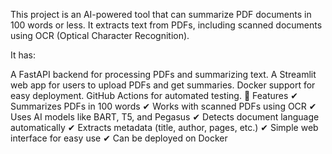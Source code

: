 This project is an AI-powered tool that can summarize PDF documents in 100 words or less. It extracts text from PDFs, including scanned documents using OCR (Optical Character Recognition).

It has:

A FastAPI backend for processing PDFs and summarizing text.
A Streamlit web app for users to upload PDFs and get summaries.
Docker support for easy deployment.
GitHub Actions for automated testing.
🌟 Features
✔ Summarizes PDFs in 100 words
✔ Works with scanned PDFs using OCR
✔ Uses AI models like BART, T5, and Pegasus
✔ Detects document language automatically
✔ Extracts metadata (title, author, pages, etc.)
✔ Simple web interface for easy use
✔ Can be deployed on  Docker
